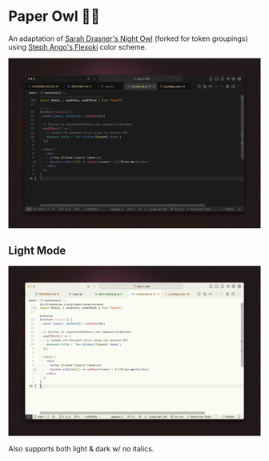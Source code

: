 # Paper Owl 📜🦉

An adaptation of [Sarah Drasner's Night Owl](https://github.com/sdras/night-owl-vscode-theme) (forked for token groupings) using [Steph Ango's Flexoki](https://stephango.com/flexoki) color scheme.

![Preview of the theme in dark mode](dark-mode.jpeg)

## Light Mode

![Preview of the theme in light mode](light-mode.jpeg)

Also supports both light & dark w/ no italics.

